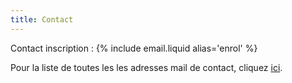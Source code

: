 ```yaml
---
title: Contact
---
```

Contact inscription : {% include email.liquid alias='enrol' %}

Pour la liste de toutes les les adresses mail de contact, cliquez [ici](contact.html).
